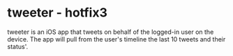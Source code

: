 tweeter - hotfix3
=======

tweeter is an iOS app that tweets on behalf of the logged-in user on the device. The app will pull from the user's timeline the last 10 tweets and their status'.
